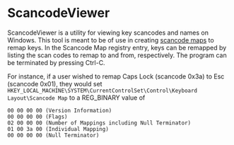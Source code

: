 ScancodeViewer
==============

ScancodeViewer is a utility for viewing key scancodes and names on Windows.
This tool is meant to be of use in creating
[scancode maps](https://msdn.microsoft.com/en-us/library/windows/hardware/jj128267.aspx#Scan_code_mapper_for_keyboards)
to remap keys. In the Scancode Map registry entry, keys can be remapped by
listing the scan codes to remap to and from, respectively. The program can be
terminated by pressing Ctrl-C.

For instance, if a user wished to remap Caps Lock (scancode 0x3a) to Esc
(scancode 0x01), they would set
`HKEY_LOCAL_MACHINE\SYSTEM\CurrentControlSet\Control\Keyboard Layout\Scancode
Map` to a REG_BINARY value of

    00 00 00 00 (Version Information)
    00 00 00 00 (Flags)
    02 00 00 00 (Number of Mappings including Null Terminator)
    01 00 3a 00 (Individual Mapping)
    00 00 00 00 (Null Terminator)
